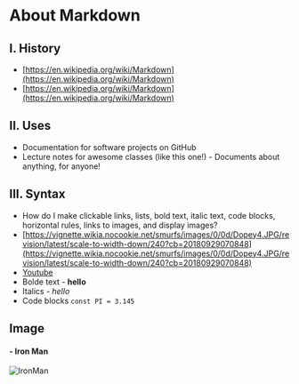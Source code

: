 # About Markdown

## I. History 
-  [https://en.wikipedia.org/wiki/Markdown](https://en.wikipedia.org/wiki/Markdown) 
- [https://en.wikipedia.org/wiki/Markdown](https://en.wikipedia.org/wiki/Markdown)

## II. Uses 
 - Documentation for software projects on GitHub 
 - Lecture notes for awesome classes (like this one!) - Documents about anything, for anyone! 
 
## III. Syntax 
- How do I make clickable links, lists, bold text, italic text, code blocks, horizontal rules, links to images, and display images?
- [https://vignette.wikia.nocookie.net/smurfs/images/0/0d/Dopey4.JPG/revision/latest/scale-to-width-down/240?cb=20180929070848](https://vignette.wikia.nocookie.net/smurfs/images/0/0d/Dopey4.JPG/revision/latest/scale-to-width-down/240?cb=20180929070848)
- [Youtube](https://www.youtube.com/)
- Bolde text - **hello**
- Italics - *hello*
- Code blocks
`const PI = 3.145`
## Image
#### - Iron Man
![IronMan](https://i.pinimg.com/736x/da/5a/33/da5a33cc06f4106bbf20e0c68d28eea6.jpg)

